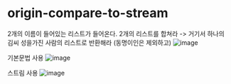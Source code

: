 # origin-compare-to-stream


2개의 이름이 들어있는 리스트가 들어온다.
2개의 리스트를 합쳐라 -> 거기서 하나의 김씨 성을가진 사람의 리스트로 반환해라 (동명이인은 제외하고)
![image](https://user-images.githubusercontent.com/90380818/211293098-7a011872-e0d4-4411-8fee-d226399a4d44.png)

기본문법 사용 
![image](https://user-images.githubusercontent.com/90380818/211293180-1bf6fd80-ba03-429e-9ff6-d8940d2dcd78.png)

스트림 사용
![image](https://user-images.githubusercontent.com/90380818/211293258-e69fdf5f-42f4-45c2-969f-aed592e572ca.png)

